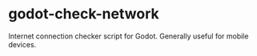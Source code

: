 # godot-check-network
Internet connection checker script for Godot. Generally useful for mobile devices.
